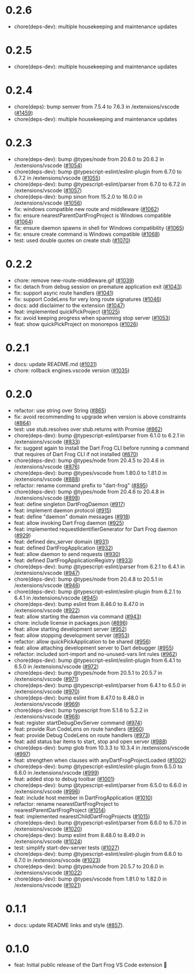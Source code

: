 # 0.2.6

- chore(deps-dev): multiple housekeeping and maintenance updates

# 0.2.5

- chore(deps-dev): multiple housekeeping and maintenance updates

# 0.2.4

- chore(deps): bump semver from 7.5.4 to 7.6.3 in /extensions/vscode ([#1459](https://github.com/dart-frog-dev/dart_frog/pull/1459))
- chore(deps-dev): multiple housekeeping and maintenance updates

# 0.2.3

- chore(deps-dev): bump @types/node from 20.6.0 to 20.6.2 in /extensions/vscode ([#1054](https://github.com/dart-frog-dev/dart_frog/pull/1054))
- chore(deps-dev): bump @typescript-eslint/eslint-plugin from 6.7.0 to 6.7.2 in /extensions/vscode ([#1055](https://github.com/dart-frog-dev/dart_frog/pull/1055))
- chore(deps-dev): bump @typescript-eslint/parser from 6.7.0 to 6.7.2 in /extensions/vscode ([#1057](https://github.com/dart-frog-dev/dart_frog/pull/1057))
- chore(deps-dev): bump sinon from 15.2.0 to 16.0.0 in /extensions/vscode ([#1056](https://github.com/dart-frog-dev/dart_frog/pull/1056))
- fix: windows compatible new route and middleware ([#1062](https://github.com/dart-frog-dev/dart_frog/pull/1062))
- fix: ensure nearestParentDartFrogProject is Windows compatible ([#1064](https://github.com/dart-frog-dev/dart_frog/pull/1064))
- fix: ensure daemon spawns in shell for Windows compatibility ([#1065](https://github.com/dart-frog-dev/dart_frog/pull/1065))
- fix: ensure create command is Windows compatible ([#1068](https://github.com/dart-frog-dev/dart_frog/pull/1068))
- test: used double quotes on create stub ([#1070](https://github.com/dart-frog-dev/dart_frog/pull/1070))

# 0.2.2

- chore: remove new-route-middleware.gif ([#1039](https://github.com/dart-frog-dev/dart_frog/pull/1039))
- fix: detach from debug session on premature application exit ([#1043](https://github.com/dart-frog-dev/dart_frog/pull/1043))
- fix: support async route handlers ([#1041](https://github.com/dart-frog-dev/dart_frog/pull/1041))
- fix: support CodeLens for very long route signatures ([#1046](https://github.com/dart-frog-dev/dart_frog/pull/1046))
- docs: add disclaimer to the extension ([#1047](https://github.com/dart-frog-dev/dart_frog/pull/1047))
- feat: implemented quickPickProject ([#1025](https://github.com/dart-frog-dev/dart_frog/pull/1025))
- fix: avoid keeping progress when spamming stop server ([#1053](https://github.com/dart-frog-dev/dart_frog/pull/1053))
- feat: show quickPickProject on monorepos ([#1026](https://github.com/dart-frog-dev/dart_frog/pull/1026))

# 0.2.1

- docs: update README.md ([#1031](https://github.com/dart-frog-dev/dart_frog/pull/1031))
- chore: rollback engines.vscode version ([#1035](https://github.com/dart-frog-dev/dart_frog/pull/1035))

# 0.2.0

- refactor: use string over String ([#865](https://github.com/dart-frog-dev/dart_frog/pull/865))
- fix: avoid recommending to upgrade when version is above constraints ([#864](https://github.com/dart-frog-dev/dart_frog/pull/864))
- test: use stub.resolves over stub.returns with Promise ([#862](https://github.com/dart-frog-dev/dart_frog/pull/862))
- chore(deps-dev): bump @typescript-eslint/parser from 6.1.0 to 6.2.1 in /extensions/vscode ([#833](https://github.com/dart-frog-dev/dart_frog/pull/833))
- fix: suggest again to install the Dart Frog CLI before running a command that requires of Dart Frog CLI if not installed ([#870](https://github.com/dart-frog-dev/dart_frog/pull/870))
- chore(deps-dev): bump @types/node from 20.4.5 to 20.4.6 in /extensions/vscode ([#876](https://github.com/dart-frog-dev/dart_frog/pull/876))
- chore(deps-dev): bump @types/vscode from 1.80.0 to 1.81.0 in /extensions/vscode ([#888](https://github.com/dart-frog-dev/dart_frog/pull/888))
- refactor: rename command prefix to "dart-frog" ([#895](https://github.com/dart-frog-dev/dart_frog/pull/895))
- chore(deps-dev): bump @types/node from 20.4.6 to 20.4.8 in /extensions/vscode ([#898](https://github.com/dart-frog-dev/dart_frog/pull/898))
- feat: define singleton DartFrogDaemon ([#917](https://github.com/dart-frog-dev/dart_frog/pull/917))
- feat: implement daemon protocol ([#915](https://github.com/dart-frog-dev/dart_frog/pull/915))
- feat: define "daemon" domain messages ([#918](https://github.com/dart-frog-dev/dart_frog/pull/918))
- feat: allow invoking Dart Frog daemon ([#925](https://github.com/dart-frog-dev/dart_frog/pull/925))
- feat: implemented requestIdentifierGenerator for Dart Frog daemon ([#929](https://github.com/dart-frog-dev/dart_frog/pull/929))
- feat: defined dev_server domain ([#931](https://github.com/dart-frog-dev/dart_frog/pull/931))
- feat: defined DartFrogApplication ([#932](https://github.com/dart-frog-dev/dart_frog/pull/932))
- feat: allow daemon to send requests ([#930](https://github.com/dart-frog-dev/dart_frog/pull/930))
- feat: defined DartFrogApplicationRegistry ([#933](https://github.com/dart-frog-dev/dart_frog/pull/933))
- chore(deps-dev): bump @typescript-eslint/parser from 6.2.1 to 6.4.1 in /extensions/vscode ([#947](https://github.com/dart-frog-dev/dart_frog/pull/947))
- chore(deps-dev): bump @types/node from 20.4.8 to 20.5.1 in /extensions/vscode ([#946](https://github.com/dart-frog-dev/dart_frog/pull/946))
- chore(deps-dev): bump @typescript-eslint/eslint-plugin from 6.2.1 to 6.4.1 in /extensions/vscode ([#945](https://github.com/dart-frog-dev/dart_frog/pull/945))
- chore(deps-dev): bump eslint from 8.46.0 to 8.47.0 in /extensions/vscode ([#922](https://github.com/dart-frog-dev/dart_frog/pull/922))
- feat: allow starting the daemon via command ([#943](https://github.com/dart-frog-dev/dart_frog/pull/943))
- chore: include license in packages.json ([#896](https://github.com/dart-frog-dev/dart_frog/pull/896))
- feat: allow starting development server ([#952](https://github.com/dart-frog-dev/dart_frog/pull/952))
- feat: allow stopping development server ([#953](https://github.com/dart-frog-dev/dart_frog/pull/953))
- refactor: allow quickPickApplication to be shared ([#956](https://github.com/dart-frog-dev/dart_frog/pull/956))
- feat: allow attaching development server to Dart debugger ([#955](https://github.com/dart-frog-dev/dart_frog/pull/955))
- refactor: included sort-import and no-unused-vars lint rules ([#962](https://github.com/dart-frog-dev/dart_frog/pull/962))
- chore(deps-dev): bump @typescript-eslint/eslint-plugin from 6.4.1 to 6.5.0 in /extensions/vscode ([#972](https://github.com/dart-frog-dev/dart_frog/pull/972))
- chore(deps-dev): bump @types/node from 20.5.1 to 20.5.7 in /extensions/vscode ([#971](https://github.com/dart-frog-dev/dart_frog/pull/971))
- chore(deps-dev): bump @typescript-eslint/parser from 6.4.1 to 6.5.0 in /extensions/vscode ([#970](https://github.com/dart-frog-dev/dart_frog/pull/970))
- chore(deps-dev): bump eslint from 8.47.0 to 8.48.0 in /extensions/vscode ([#969](https://github.com/dart-frog-dev/dart_frog/pull/969))
- chore(deps-dev): bump typescript from 5.1.6 to 5.2.2 in /extensions/vscode ([#968](https://github.com/dart-frog-dev/dart_frog/pull/968))
- feat: register startDebugDevServer command ([#974](https://github.com/dart-frog-dev/dart_frog/pull/974))
- feat: provide Run CodeLens on route handlers ([#960](https://github.com/dart-frog-dev/dart_frog/pull/960))
- feat: provide Debug CodeLens on route handlers ([#973](https://github.com/dart-frog-dev/dart_frog/pull/973))
- feat: add status bar items to start, stop and open server ([#988](https://github.com/dart-frog-dev/dart_frog/pull/988))
- chore(deps-dev): bump glob from 10.3.3 to 10.3.4 in /extensions/vscode ([#997](https://github.com/dart-frog-dev/dart_frog/pull/997))
- feat: strengthen when clauses with anyDartFrogProjectLoaded ([#1002](https://github.com/dart-frog-dev/dart_frog/pull/1002))
- chore(deps-dev): bump @typescript-eslint/eslint-plugin from 6.5.0 to 6.6.0 in /extensions/vscode ([#999](https://github.com/dart-frog-dev/dart_frog/pull/999))
- feat: added stop to debug toolbar ([#1001](https://github.com/dart-frog-dev/dart_frog/pull/1001))
- chore(deps-dev): bump @typescript-eslint/parser from 6.5.0 to 6.6.0 in /extensions/vscode ([#996](https://github.com/dart-frog-dev/dart_frog/pull/996))
- feat: include host member in DartFrogApplication ([#1010](https://github.com/dart-frog-dev/dart_frog/pull/1010))
- refactor: rename nearestDartFrogProject to nearestParentDartFrogProject ([#1014](https://github.com/dart-frog-dev/dart_frog/pull/1014))
- feat: implemented nearestChildDartFrogProjects ([#1015](https://github.com/dart-frog-dev/dart_frog/pull/1015))
- chore(deps-dev): bump @typescript-eslint/parser from 6.6.0 to 6.7.0 in /extensions/vscode ([#1020](https://github.com/dart-frog-dev/dart_frog/pull/1020))
- chore(deps-dev): bump eslint from 8.48.0 to 8.49.0 in /extensions/vscode ([#1024](https://github.com/dart-frog-dev/dart_frog/pull/1024))
- test: simplify start-dev-server tests ([#1027](https://github.com/dart-frog-dev/dart_frog/pull/1027))
- chore(deps-dev): bump @typescript-eslint/eslint-plugin from 6.6.0 to 6.7.0 in /extensions/vscode ([#1023](https://github.com/dart-frog-dev/dart_frog/pull/1023))
- chore(deps-dev): bump @types/node from 20.5.7 to 20.6.0 in /extensions/vscode ([#1022](https://github.com/dart-frog-dev/dart_frog/pull/1022))
- chore(deps-dev): bump @types/vscode from 1.81.0 to 1.82.0 in /extensions/vscode ([#1021](https://github.com/dart-frog-dev/dart_frog/pull/1021))

# 0.1.1

- docs: update README links and style ([#857](https://github.com/dart-frog-dev/dart_frog/pull/857)).

# 0.1.0

- feat: Initial public release of the Dart Frog VS Code extension 🎉
